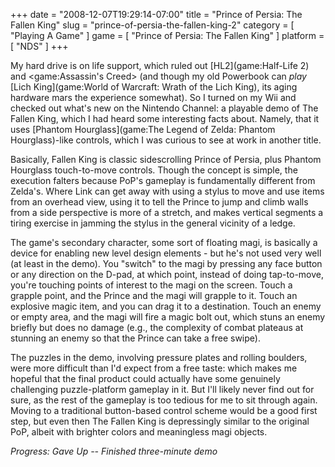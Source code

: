 +++
date = "2008-12-07T19:29:14-07:00"
title = "Prince of Persia: The Fallen King"
slug = "prince-of-persia-the-fallen-king-2"
category = [ "Playing A Game" ]
game = [ "Prince of Persia: The Fallen King" ]
platform = [ "NDS" ]
+++

My hard drive is on life support, which ruled out [HL2](game:Half-Life 2) and <game:Assassin's Creed> (and though my old Powerbook can <i>play</i> [Lich King](game:World of Warcraft: Wrath of the Lich King), its aging hardware mars the experience somewhat).  So I turned on my Wii and checked out what's new on the Nintendo Channel: a playable demo of The Fallen King, which I had heard some interesting facts about.  Namely, that it uses [Phantom Hourglass](game:The Legend of Zelda: Phantom Hourglass)-like controls, which I was curious to see at work in another title.

Basically, Fallen King is classic sidescrolling Prince of Persia, plus Phantom Hourglass touch-to-move controls.  Though the concept is simple, the execution falters because PoP's gameplay is fundamentally different from Zelda's.  Where Link can get away with using a stylus to move and use items from an overhead view, using it to tell the Prince to jump and climb walls from a side perspective is more of a stretch, and makes vertical segments a tiring exercise in jamming the stylus in the general vicinity of a ledge.

The game's secondary character, some sort of floating magi, is basically a device for enabling new level design elements - but he's not used very well (at least in the demo).  You "switch" to the magi by pressing any face button or any direction on the D-pad, at which point, instead of doing tap-to-move, you're touching points of interest to the magi on the screen.  Touch a grapple point, and the Prince and the magi will grapple to it.  Touch an explosive magic item, and you can drag it to a destination.  Touch an enemy or empty area, and the magi will fire a magic bolt out, which stuns an enemy briefly but does no damage (e.g., the complexity of combat plateaus at stunning an enemy so that the Prince can take a free swipe).

The puzzles in the demo, involving pressure plates and rolling boulders, were more difficult than I'd expect from a free taste: which makes me hopeful that the final product could actually have some genuinely challenging puzzle-platform gameplay in it.  But I'll likely never find out for sure, as the rest of the gameplay is too tedious for me to sit through again.  Moving to a traditional button-based control scheme would be a good first step, but even then The Fallen King is depressingly similar to the original PoP, albeit with brighter colors and meaningless magi objects.

<i>Progress: Gave Up -- Finished three-minute demo</i>